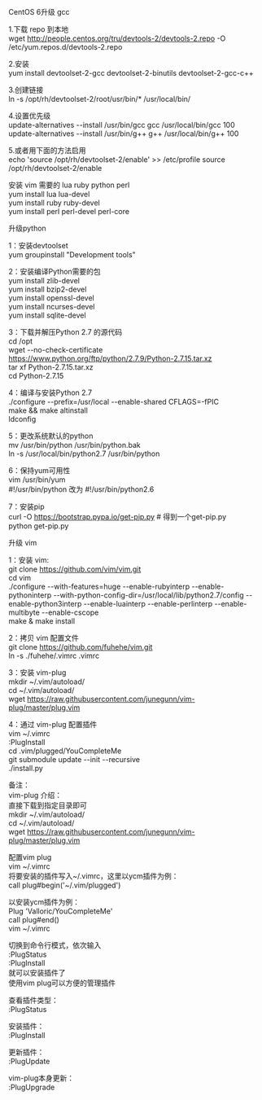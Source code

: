 CentOS 6升级 gcc

1.下载 repo 到本地  
wget http://people.centos.org/tru/devtools-2/devtools-2.repo -O /etc/yum.repos.d/devtools-2.repo

2.安装  
yum install devtoolset-2-gcc devtoolset-2-binutils devtoolset-2-gcc-c++

3.创建链接  
ln -s /opt/rh/devtoolset-2/root/usr/bin/* /usr/local/bin/

4.设置优先级  
update-alternatives --install /usr/bin/gcc gcc /usr/local/bin/gcc 100  
update-alternatives --install /usr/bin/g++ g++ /usr/local/bin/g++ 100  

5.或者用下面的方法启用  
echo 'source /opt/rh/devtoolset-2/enable' >> /etc/profile 
source /opt/rh/devtoolset-2/enable


安装 vim 需要的 lua ruby python perl  
yum install lua lua-devel  
yum install ruby ruby-devel  
yum install perl perl-devel perl-core  


升级python  

1：安装devtoolset  
yum groupinstall "Development tools"  

2：安装编译Python需要的包  
yum install zlib-devel  
yum install bzip2-devel  
yum install openssl-devel  
yum install ncurses-devel  
yum install sqlite-devel  

3：下载并解压Python 2.7 的源代码  
cd /opt  
wget --no-check-certificate https://www.python.org/ftp/python/2.7.9/Python-2.7.15.tar.xz  
tar xf Python-2.7.15.tar.xz  
cd Python-2.7.15  

4：编译与安装Python 2.7  
./configure --prefix=/usr/local --enable-shared CFLAGS=-fPIC  
make && make altinstall  
ldconfig  

5：更改系统默认的python  
mv /usr/bin/python  /usr/bin/python.bak  
ln -s /usr/local/bin/python2.7 /usr/bin/python  

6：保持yum可用性  
vim /usr/bin/yum  
#!/usr/bin/python 改为 #!/usr/bin/python2.6  

7：安装pip  
curl -O https://bootstrap.pypa.io/get-pip.py # 得到一个get-pip.py  
python get-pip.py  


升级 vim

1：安装 vim:  
git clone https://github.com/vim/vim.git  
cd vim  
./configure --with-features=huge --enable-rubyinterp --enable-pythoninterp --with-python-config-dir=/usr/local/lib/python2.7/config --enable-python3interp --enable-luainterp --enable-perlinterp --enable-multibyte --enable-cscope  
make & make install  

2：拷贝 vim 配置文件  
git clone https://github.com/fuhehe/vim.git  
ln -s ./fuhehe/.vimrc .vimrc  

3：安装 vim-plug  
mkdir ~/.vim/autoload/  
cd ~/.vim/autoload/  
wget https://raw.githubusercontent.com/junegunn/vim-plug/master/plug.vim  

4：通过 vim-plug 配置插件  
vim ~/.vimrc  
:PlugInstall  
cd .vim/plugged/YouCompleteMe  
git submodule update --init --recursive  
./install.py  

备注：  
vim-plug 介绍：  
直接下载到指定目录即可  
mkdir ~/.vim/autoload/  
cd ~/.vim/autoload/  
wget https://raw.githubusercontent.com/junegunn/vim-plug/master/plug.vim  

配置vim plug  
vim ~/.vimrc  
将要安装的插件写入~/.vimrc，这里以ycm插件为例：  
call plug#begin('~/.vim/plugged')  

以安装ycm插件为例：  
Plug 'Valloric/YouCompleteMe'   
call plug#end()  
vim ~/.vimrc  

切换到命令行模式，依次输入  
:PlugStatus  
:PlugInstall  
就可以安装插件了  
使用vim plug可以方便的管理插件  

查看插件类型：  
:PlugStatus  

安装插件：  
:PlugInstall  

更新插件：  
:PlugUpdate  

vim-plug本身更新：  
:PlugUpgrade  
